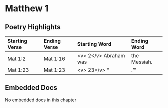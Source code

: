 # Matthew 1

## Poetry Highlights

| Starting Verse | Ending Verse | Starting Word | Ending Word |
| :--- | :--- | :--- | :--- |
| Mat 1:2 | Mat 1:16 | &lt;v&gt; 2&lt;/v&gt; Abraham was | the Messiah. |
| Mat 1:23 | Mat 1:23 | &lt;v&gt; 23&lt;/v&gt; “ | .’” |

## Embedded Docs

No embedded docs in this chapter

